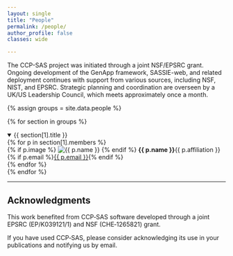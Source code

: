 ```yaml
---
layout: single
title: "People"
permalink: /people/
author_profile: false
classes: wide

---
```

The CCP-SAS project was initiated through a joint NSF/EPSRC grant. Ongoing
development of the GenApp framework, SASSIE-web, and related deployment
continues with support from various sources, including NSF, NIST, and EPSRC.
Strategic planning and coordination are overseen by a UK/US Leadership Council,
which meets approximately once a month.

{% assign groups = site.data.people %}

{% for section in groups %}
<details open>
  <summary class="people-heading">{{ section[1].title }}</summary>
  <div class="people-grid">
    {% for p in section[1].members %}
      <div class="person-card">
        {% if p.image %}
          <img src="{{ p.image }}" alt="{{ p.name }}" class="profile-pic">
        {% endif %}
        <strong>{{ p.name }}</strong>{{ p.affiliation }}{% if p.email %}<a href="mailto:{{ p.email }}">{{ p.email }}</a>{% endif %}
      </div>
    {% endfor %}
  </div>
</details>
{% endfor %}

---

## Acknowledgments

This work benefited from CCP‑SAS software developed through a joint EPSRC (EP/K039121/1) and NSF (CHE‑1265821) grant.

If you have used CCP‑SAS, please consider acknowledging its use in your publications and notifying us by email.
